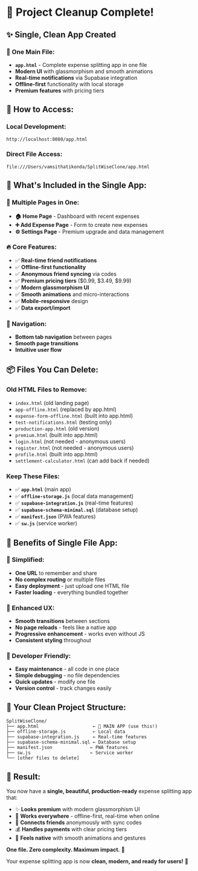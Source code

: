 # 🧹 Project Cleanup Complete!

## ✨ **Single, Clean App Created**

### **🎯 One Main File:**
- **`app.html`** - Complete expense splitting app in one file
- **Modern UI** with glassmorphism and smooth animations  
- **Real-time notifications** via Supabase integration
- **Offline-first** functionality with local storage
- **Premium features** with pricing tiers

## 📱 **How to Access:**

### **Local Development:**
```
http://localhost:8080/app.html
```

### **Direct File Access:**
```
file:///Users/vamsithatikonda/SplitWiseClone/app.html
```

## 🎨 **What's Included in the Single App:**

### **📱 Multiple Pages in One:**
- **🏠 Home Page** - Dashboard with recent expenses
- **➕ Add Expense Page** - Form to create new expenses
- **⚙️ Settings Page** - Premium upgrade and data management

### **🔥 Core Features:**
- ✅ **Real-time friend notifications**
- ✅ **Offline-first functionality** 
- ✅ **Anonymous friend syncing** via codes
- ✅ **Premium pricing tiers** ($0.99, $3.49, $9.99)
- ✅ **Modern glassmorphism UI**
- ✅ **Smooth animations** and micro-interactions
- ✅ **Mobile-responsive** design
- ✅ **Data export/import**

### **🎯 Navigation:**
- **Bottom tab navigation** between pages
- **Smooth page transitions**
- **Intuitive user flow**

## 📦 **Files You Can Delete:**

### **Old HTML Files to Remove:**
- `index.html` (old landing page)
- `app-offline.html` (replaced by app.html)
- `expense-form-offline.html` (built into app.html)
- `test-notifications.html` (testing only)
- `production-app.html` (old version)
- `premium.html` (built into app.html)
- `login.html` (not needed - anonymous users)
- `register.html` (not needed - anonymous users)
- `profile.html` (built into app.html)
- `settlement-calculator.html` (can add back if needed)

### **Keep These Files:**
- ✅ **`app.html`** (main app)
- ✅ **`offline-storage.js`** (local data management)
- ✅ **`supabase-integration.js`** (real-time features)
- ✅ **`supabase-schema-minimal.sql`** (database setup)
- ✅ **`manifest.json`** (PWA features)
- ✅ **`sw.js`** (service worker)

## 🚀 **Benefits of Single File App:**

### **🎯 Simplified:**
- **One URL** to remember and share
- **No complex routing** or multiple files
- **Easy deployment** - just upload one HTML file
- **Faster loading** - everything bundled together

### **💫 Enhanced UX:**
- **Smooth transitions** between sections
- **No page reloads** - feels like a native app
- **Progressive enhancement** - works even without JS
- **Consistent styling** throughout

### **🔧 Developer Friendly:**
- **Easy maintenance** - all code in one place
- **Simple debugging** - no file dependencies
- **Quick updates** - modify one file
- **Version control** - track changes easily

## 🎉 **Your Clean Project Structure:**

```
SplitWiseClone/
├── app.html                    ← 🎯 MAIN APP (use this!)
├── offline-storage.js          ← Local data
├── supabase-integration.js     ← Real-time features
├── supabase-schema-minimal.sql ← Database setup
├── manifest.json              ← PWA features
├── sw.js                      ← Service worker
└── [other files to delete]
```

## 🎊 **Result:**

You now have a **single, beautiful, production-ready** expense splitting app that:

- ✨ **Looks premium** with modern glassmorphism UI
- 🚀 **Works everywhere** - offline-first, real-time when online  
- 👥 **Connects friends** anonymously with sync codes
- 💰 **Handles payments** with clear pricing tiers
- 📱 **Feels native** with smooth animations and gestures

**One file. Zero complexity. Maximum impact.** 🎯

Your expense splitting app is now **clean, modern, and ready for users!** 🎉